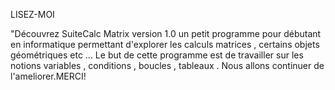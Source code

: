 LISEZ-MOI

"Découvrez SuiteCalc Matrix version 1.0  un petit programme pour débutant en informatique permettant d'explorer les calculs matrices ,
certains objets géométriques etc ... Le but de cette programme est de travailler sur les notions variables ,
conditions , boucles , tableaux . Nous allons continuer de l'ameliorer.MERCI!
